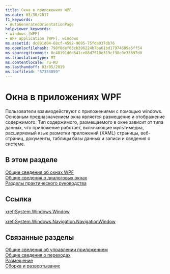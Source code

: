 ```yaml
---
title: Окна в приложениях WPF
ms.date: 03/30/2017
f1_keywords:
- AutoGeneratedOrientationPage
helpviewer_keywords:
- windows [WPF]
- WPF application [WPF], windows
ms.assetid: dc091d04-68cf-4592-9695-75fda037db76
ms.openlocfilehash: 798f8def03cb396224b7ba61bd17974609a5ff54
ms.sourcegitcommit: 0c48191d6d641ce88d7510e319cf38c0e35697d0
ms.translationtype: MT
ms.contentlocale: ru-RU
ms.lasthandoff: 03/05/2019
ms.locfileid: "57353859"
---
```

# <a name="windows-in-wpf-applications"></a>Окна в приложениях WPF
Пользователи взаимодействуют с приложениями с помощью windows. Основным предназначением окна является размещение и отображение содержимого. Тип содержимого, размещаемого в окне зависит от типа данных, что приложение работает, включающие мультимедиа, расширяемый язык разметки приложений (XAML) страницы, веб-страниц, документы, таблицы базы данных и записи и сведения о системе.  
  
## <a name="in-this-section"></a>В этом разделе  
 [Общие сведения об окнах WPF](wpf-windows-overview.md)  
 [Общие сведения о диалоговых окнах](dialog-boxes-overview.md)  
 [Разделы практического руководства](window-management-how-to-topics.md)  
  
## <a name="reference"></a>Ссылка  
 <xref:System.Windows.Window>  
  
 <xref:System.Windows.Navigation.NavigationWindow>  
  
## <a name="related-sections"></a>Связанные разделы  
 [Общие сведения об управлении приложением](application-management-overview.md)  
  [Общие сведения о переходах](navigation-overview.md)  
  [Размещение](hosting-wpf-applications.md)  
  [Сборка и развертывание](building-and-deploying-wpf-applications.md)
